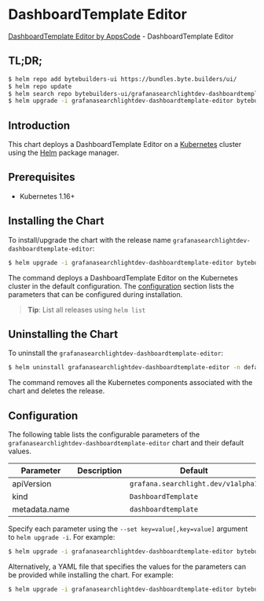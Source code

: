 # DashboardTemplate Editor

[DashboardTemplate Editor by AppsCode](https://byte.builders) - DashboardTemplate Editor

## TL;DR;

```bash
$ helm repo add bytebuilders-ui https://bundles.byte.builders/ui/
$ helm repo update
$ helm search repo bytebuilders-ui/grafanasearchlightdev-dashboardtemplate-editor --version=v0.4.14
$ helm upgrade -i grafanasearchlightdev-dashboardtemplate-editor bytebuilders-ui/grafanasearchlightdev-dashboardtemplate-editor -n default --create-namespace --version=v0.4.14
```

## Introduction

This chart deploys a DashboardTemplate Editor on a [Kubernetes](http://kubernetes.io) cluster using the [Helm](https://helm.sh) package manager.

## Prerequisites

- Kubernetes 1.16+

## Installing the Chart

To install/upgrade the chart with the release name `grafanasearchlightdev-dashboardtemplate-editor`:

```bash
$ helm upgrade -i grafanasearchlightdev-dashboardtemplate-editor bytebuilders-ui/grafanasearchlightdev-dashboardtemplate-editor -n default --create-namespace --version=v0.4.14
```

The command deploys a DashboardTemplate Editor on the Kubernetes cluster in the default configuration. The [configuration](#configuration) section lists the parameters that can be configured during installation.

> **Tip**: List all releases using `helm list`

## Uninstalling the Chart

To uninstall the `grafanasearchlightdev-dashboardtemplate-editor`:

```bash
$ helm uninstall grafanasearchlightdev-dashboardtemplate-editor -n default
```

The command removes all the Kubernetes components associated with the chart and deletes the release.

## Configuration

The following table lists the configurable parameters of the `grafanasearchlightdev-dashboardtemplate-editor` chart and their default values.

|   Parameter   | Description |                    Default                    |
|---------------|-------------|-----------------------------------------------|
| apiVersion    |             | <code>grafana.searchlight.dev/v1alpha1</code> |
| kind          |             | <code>DashboardTemplate</code>                |
| metadata.name |             | <code>dashboardtemplate</code>                |


Specify each parameter using the `--set key=value[,key=value]` argument to `helm upgrade -i`. For example:

```bash
$ helm upgrade -i grafanasearchlightdev-dashboardtemplate-editor bytebuilders-ui/grafanasearchlightdev-dashboardtemplate-editor -n default --create-namespace --version=v0.4.14 --set apiVersion=grafana.searchlight.dev/v1alpha1
```

Alternatively, a YAML file that specifies the values for the parameters can be provided while
installing the chart. For example:

```bash
$ helm upgrade -i grafanasearchlightdev-dashboardtemplate-editor bytebuilders-ui/grafanasearchlightdev-dashboardtemplate-editor -n default --create-namespace --version=v0.4.14 --values values.yaml
```
